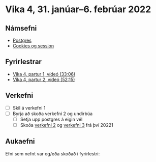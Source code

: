 # Vika 4, 31. janúar–6. febrúar 2022

## Námsefni

* [Postgres](../namsefni/09.postgres/readme.md)
* [Cookies og session](../namsefni/10.cookies-session/readme.md)

## Fyrirlestrar

* [Vika 4, partur 1, vídeó (33:06)](https://youtu.be/a9hbGDrtzS8)
* [Vika 4, partur 2, vídeó (52:15)](https://youtu.be/Hs46m8cl8f4)

## Verkefni

* [ ] Skil á verkefni 1
* [ ] Byrja að skoða verkefni 2 og undirbúa
  * [ ] Setja upp postgres á eigin vél
  * [ ] Skoða [verkefni 2](https://github.com/vefforritun/vef2-2021-v2-synilausn/) og [verkefni 3](https://github.com/vefforritun/vef2-2021-v3-synilausn/) frá því 20221

## Aukaefni

Efni sem nefnt var og/eða skoðað í fyrirlestri:
